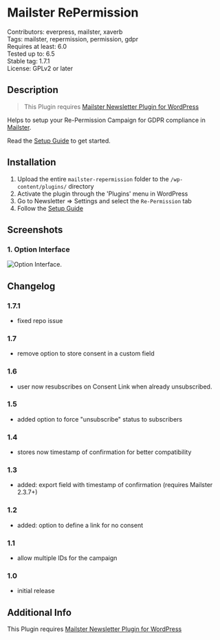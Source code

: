 # Mailster RePermission

Contributors: everpress, mailster, xaverb  
Tags: mailster, repermission, permission, gdpr  
Requires at least: 6.0  
Tested up to: 6.5  
Stable tag: 1.7.1  
License: GPLv2 or later

## Description

> This Plugin requires [Mailster Newsletter Plugin for WordPress](https://mailster.co/?utm_campaign=wporg&utm_source=wordpress.org&utm_medium=readme&utm_term=Re-Permission+Integration)

Helps to setup your Re-Permission Campaign for GDPR compliance in [Mailster](https://mailster.co/?utm_campaign=wporg&utm_source=wordpress.org&utm_medium=readme&utm_term=Re-Permission+Integration).

Read the [Setup Guide](https://kb.mailster.co/implementing-a-re-permission-program-for-gdpr/?utm_campaign=wporg&utm_source=Re-Permission+Integration&utm_medium=readme) to get started.

## Installation

1. Upload the entire `mailster-repermission` folder to the `/wp-content/plugins/` directory
2. Activate the plugin through the 'Plugins' menu in WordPress
3. Go to Newsletter => Settings and select the `Re-Permission` tab
4. Follow the [Setup Guide](https://kb.mailster.co/implementing-a-re-permission-program-for-gdpr/?utm_campaign=wporg&utm_source=Re-Permission+Integration&utm_medium=readme)

## Screenshots

### 1. Option Interface

![Option Interface.](https://ps.w.org/mailster-repermission/assets/screenshot-1.png)

## Changelog

### 1.7.1

- fixed repo issue

### 1.7

- remove option to store consent in a custom field

### 1.6

- user now resubscribes on Consent Link when already unsubscribed.

### 1.5

- added option to force "unsubscribe" status to subscribers

### 1.4

- stores now timestamp of confirmation for better compatibility

### 1.3

- added: export field with timestamp of confirmation (requires Mailster 2.3.7+)

### 1.2

- added: option to define a link for no consent

### 1.1

- allow multiple IDs for the campaign

### 1.0

- initial release

## Additional Info

This Plugin requires [Mailster Newsletter Plugin for WordPress](https://mailster.co/?utm_campaign=wporg&utm_source=wordpress.org&utm_medium=readme&utm_term=Re-Permission+Integration)
